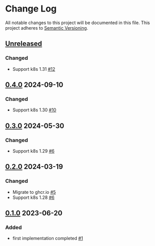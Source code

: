 # Change Log

All notable changes to this project will be documented in this file.
This project adheres to [Semantic Versioning](http://semver.org/).

## [Unreleased]

### Changed

- Support k8s 1.31 [#12](https://github.com/cybozu-go/zombie-detector/pull/12)

## [0.4.0] 2024-09-10

### Changed

- Support k8s 1.30 [#10](https://github.com/cybozu-go/zombie-detector/pull/10)

## [0.3.0] 2024-05-30

### Changed

- Support k8s 1.29 [#6](https://github.com/cybozu-go/zombie-detector/pull/8)

## [0.2.0] 2024-03-19

### Changed

- Migrate to ghcr.io [#5](https://github.com/cybozu-go/zombie-detector/pull/5)
- Support k8s 1.28 [#6](https://github.com/cybozu-go/zombie-detector/pull/6)

## [0.1.0] 2023-06-20

### Added

- first implementation completed [#1](https://github.com/cybozu-go/zombie-detector/pull/1)

[Unreleased]: https://github.com/cybozu-go/zombie-detector/compare/v0.4.0...HEAD
[0.4.0]: https://github.com/cybozu-go/zombie-detector/compare/v0.3.0...v0.4.0
[0.3.0]: https://github.com/cybozu-go/zombie-detector/compare/v0.2.0...v0.3.0
[0.2.0]: https://github.com/cybozu-go/zombie-detector/compare/v0.1.0...v0.2.0
[0.1.0]: https://github.com/cybozu-go/zombie-detector/compare/6d8c07c2507ed029b844e371de8faad79ad18ab9...v0.1.0
